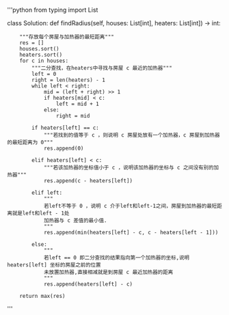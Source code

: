 '''python
from typing import List


class Solution:
    def findRadius(self, houses: List[int], heaters: List[int]) -> int:

        """存放每个房屋与加热器的最短距离"""
        res = []
        houses.sort()
        heaters.sort()
        for c in houses:
            """二分查找，在heaters中寻找与房屋 c 最近的加热器"""
            left = 0
            right = len(heaters) - 1
            while left < right:
                mid = (left + right) >> 1
                if heaters[mid] < c:
                    left = mid + 1
                else:
                    right = mid

            if heaters[left] == c:
                """若找到的值等于 c ，则说明 c 房屋处放有一个加热器，c 房屋到加热器的最短距离为 0"""
                res.append(0)

            elif heaters[left] < c:
                """若该加热器的坐标值小于 c ，说明该加热器的坐标与 c 之间没有别的加热器"""
                res.append(c - heaters[left])

            elif left:
                """
                若left不等于 0 ，说明 c 介于left和left-1之间，房屋到加热器的最短距离就是left和left - 1处
                加热器与 c 差值的最小值.
                """
                res.append(min(heaters[left] - c, c - heaters[left - 1]))
                
            else:
                """
                若left == 0 即二分查找的结果指向第一个加热器的坐标,说明 heaters[left] 坐标的房屋之前的位置
                未放置加热器,直接相减就是到房屋 c 最近加热器的距离
                """
                res.append(heaters[left] - c)
                
        return max(res)
'''